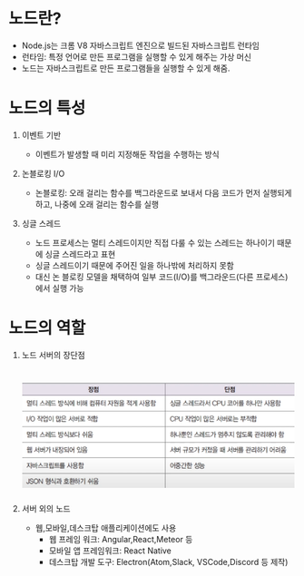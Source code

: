 # 노드란?

- Node.js는 크롬 V8 자바스크립트 엔진으로 빌드된 자바스크립트 런타임
- 런타임: 특정 언어로 만든 프로그램을 실행할 수 있게 해주는 가상 머신
- 노드는 자바스크립트로 만든 프로그램들을 실행할 수 있게 해줌.

# 노드의 특성

1. 이벤트 기반

   - 이벤트가 발생할 때 미리 지정해둔 작업을 수행하는 방식

2. 논블로킹 I/O

   - 논블로킹: 오래 걸리는 함수를 백그라운드로 보내서 다음 코드가 먼저 실행되게 하고, 나중에 오래 걸리는 함수를 실행

3. 싱글 스레드
   - 노드 프로세스는 멀티 스레드이지만 직접 다룰 수 있는 스레드는 하나이기 때문에 싱글 스레드라고 표현
   - 싱글 스레드이기 때문에 주어진 일을 하나밖에 처리하지 못함
   - 대신 논 블로킹 모델을 채택하여 일부 코드(I/O)를 백그라운드(다른 프로세스)에서 실행 가능

# 노드의 역할

1. 노드 서버의 장단점

   # ![Alt text](image-1.png)

2. 서버 외의 노드
   - 웹,모바일,데스크탑 애플리케이션에도 사용
     - 웹 프레임 워크: Angular,React,Meteor 등
     - 모바일 앱 프레임워크: React Native
     - 데스크탑 개발 도구: Electron(Atom,Slack, VSCode,Discord 등 제작)
